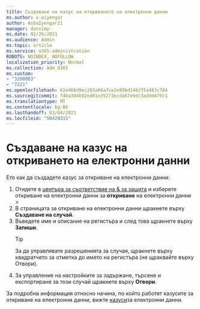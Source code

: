 ```yaml
---
title: Създаване на казус на откриването на електронни данни
ms.author: v-aiyengar
author: AshaIyengar21
manager: dansimp
ms.date: 02/26/2021
ms.audience: Admin
ms.topic: article
ms.service: o365-administration
ROBOTS: NOINDEX, NOFOLLOW
localization_priority: Normal
ms.collection: Adm_O365
ms.custom:
- "3200003"
- "7221"
ms.openlocfilehash: 61e466d9ec203a66a7ce2e89bd1462f5a483c784
ms.sourcegitcommit: f4ba304b92ed01e35273ecda67e9dc3ad9d475c1
ms.translationtype: MT
ms.contentlocale: bg-BG
ms.lasthandoff: 03/04/2021
ms.locfileid: "50429315"
---
```

# <a name="create-an-ediscovery-case"></a>Създаване на казус на откриването на електронни данни

Ето как да създадете казус за откриване на електронни данни:

1. Отидете в [центъра за съответствие на & за защита](https://go.microsoft.com/fwlink/p/?linkid=2077143) и изберете откриване на електронни данни за **откриване** на електронни данни  >  
1. В страницата за откриване на електронни данни щракнете върху **Създаване на случай**.
1. Въведете име и описание на регистъра и след това щракнете върху **Запиши**.
    > [!TIP]
    >За да управлявате разрешенията за случая, щракнете върху квадратчето за отметка до името на регистъра (не щраквайте върху Отвори).
1. За управление на настройките за задържане, търсене и експортиране за този случай щракнете върху **Отвори**.

За подробна информация относно начина, по който работят казусите за откриване на електронни данни, вижте [казуси](https://go.microsoft.com/fwlink/?linkid=2101589)за електронни данни.
